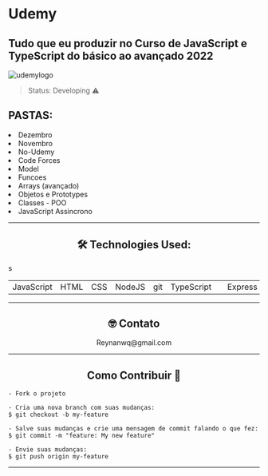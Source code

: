 # Udemy
## Tudo que eu produzir no Curso de JavaScript e TypeScript do básico ao avançado 2022
![udemylogo](https://user-images.githubusercontent.com/90296084/201919200-5917e66f-e248-43b1-9088-8f59a93ded95.jpeg)

> Status: Developing ⚠️

<h2>PASTAS: </h2>
<article>
<li>Dezembro</li>
<li>Novembro</li>
<li>No-Udemy</li>
<li>Code Forces</li>
<li>Model</li>
<li>Funcoes</li>
<li>Arrays (avançado)</li>
<li>Objetos e Prototypes</li>
<li>Classes - POO</li>
<li>JavaScript Assincrono</li>
</article>

---

<h2 align="center">🛠 Technologies Used:</h2>
<table align="center">
  <tr>
    <td>JavaScript</td>s
    <td>HTML</td>
    <td>CSS</td>
    <td>NodeJS</td>
    <td>git</td>
    <td>TypeScript<td>
    <td>Express</td>
  </tr>
</table>

---

<h2 align="center"> 🤓 Contato</h2> 
<p align="center">Reynanwq@gmail.com</p>

---

<h2 align="center">Como Contribuir 💪</h2>

   ```
   - Fork o projeto 

   - Cria uma nova branch com suas mudanças:
   $ git checkout -b my-feature

   - Salve suas mudanças e crie uma mensagem de commit falando o que fez:
   $ git commit -m "feature: My new feature"

   - Envie suas mudanças:
   $ git push origin my-feature
   ```

---
